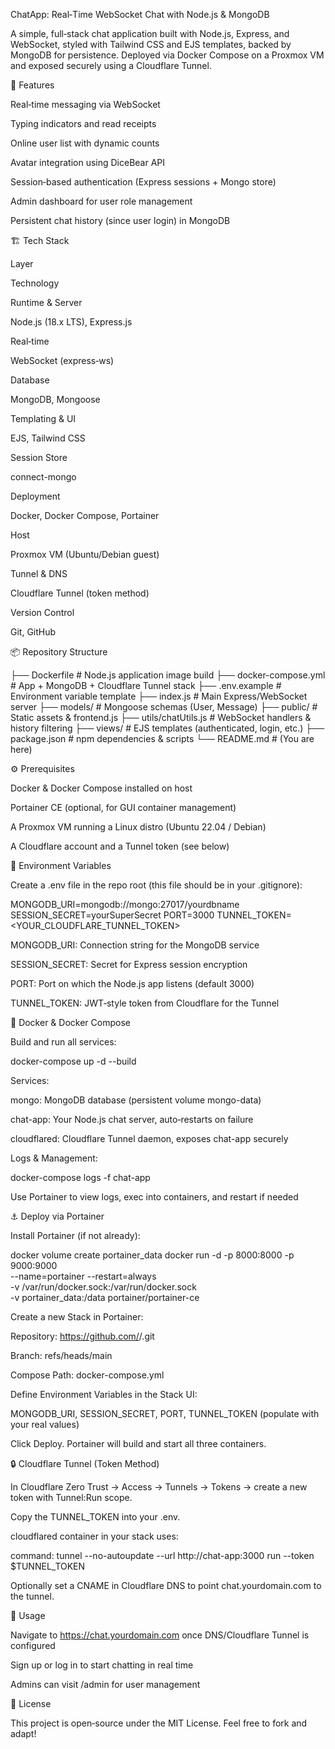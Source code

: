 ChatApp: Real‑Time WebSocket Chat with Node.js & MongoDB

A simple, full‑stack chat application built with Node.js, Express, and WebSocket, styled with Tailwind CSS and EJS templates, backed by MongoDB for persistence. Deployed via Docker Compose on a Proxmox VM and exposed securely using a Cloudflare Tunnel.

🚀 Features

Real‑time messaging via WebSocket

Typing indicators and read receipts

Online user list with dynamic counts

Avatar integration using DiceBear API

Session‑based authentication (Express sessions + Mongo store)

Admin dashboard for user role management

Persistent chat history (since user login) in MongoDB

🏗️ Tech Stack

Layer

Technology

Runtime & Server

Node.js (18.x LTS), Express.js

Real‑time         

WebSocket (express‑ws)

Database

MongoDB, Mongoose

Templating & UI

EJS, Tailwind CSS

Session Store

connect-mongo

Deployment

Docker, Docker Compose, Portainer

Host

Proxmox VM (Ubuntu/Debian guest)

Tunnel & DNS

Cloudflare Tunnel (token method)

Version Control

Git, GitHub

📦 Repository Structure

├── Dockerfile              # Node.js application image build
├── docker-compose.yml      # App + MongoDB + Cloudflare Tunnel stack
├── .env.example            # Environment variable template
├── index.js                # Main Express/WebSocket server
├── models/                 # Mongoose schemas (User, Message)
├── public/                 # Static assets & frontend.js
├── utils/chatUtils.js      # WebSocket handlers & history filtering
├── views/                  # EJS templates (authenticated, login, etc.)
├── package.json            # npm dependencies & scripts
└── README.md               # (You are here)

⚙️ Prerequisites

Docker & Docker Compose installed on host

Portainer CE (optional, for GUI container management)

A Proxmox VM running a Linux distro (Ubuntu 22.04 / Debian)

A Cloudflare account and a Tunnel token (see below)

📝 Environment Variables

Create a .env file in the repo root (this file should be in your .gitignore):

MONGODB_URI=mongodb://mongo:27017/yourdbname
SESSION_SECRET=yourSuperSecret
PORT=3000
TUNNEL_TOKEN=<YOUR_CLOUDFLARE_TUNNEL_TOKEN>

MONGODB_URI: Connection string for the MongoDB service

SESSION_SECRET: Secret for Express session encryption

PORT: Port on which the Node.js app listens (default 3000)

TUNNEL_TOKEN: JWT‑style token from Cloudflare for the Tunnel

🐳 Docker & Docker Compose

Build and run all services:

docker-compose up -d --build

Services:

mongo: MongoDB database (persistent volume mongo-data)

chat-app: Your Node.js chat server, auto‑restarts on failure

cloudflared: Cloudflare Tunnel daemon, exposes chat-app securely

Logs & Management:

docker-compose logs -f chat-app

Use Portainer to view logs, exec into containers, and restart if needed

⚓ Deploy via Portainer

Install Portainer (if not already):

docker volume create portainer_data
docker run -d -p 8000:8000 -p 9000:9000 \
  --name=portainer --restart=always \
  -v /var/run/docker.sock:/var/run/docker.sock \
  -v portainer_data:/data portainer/portainer-ce

Create a new Stack in Portainer:

Repository: https://github.com/<your-org>/<your-repo>.git

Branch: refs/heads/main

Compose Path: docker-compose.yml

Define Environment Variables in the Stack UI:

MONGODB_URI, SESSION_SECRET, PORT, TUNNEL_TOKEN (populate with your real values)

Click Deploy. Portainer will build and start all three containers.

🔒 Cloudflare Tunnel (Token Method)

In Cloudflare Zero Trust → Access → Tunnels → Tokens → create a new token with Tunnel:Run scope.

Copy the TUNNEL_TOKEN into your .env.

cloudflared container in your stack uses:

command: tunnel --no-autoupdate --url http://chat-app:3000 run --token $TUNNEL_TOKEN

Optionally set a CNAME in Cloudflare DNS to point chat.yourdomain.com to the tunnel.

🎯 Usage

Navigate to https://chat.yourdomain.com once DNS/Cloudflare Tunnel is configured

Sign up or log in to start chatting in real time

Admins can visit /admin for user management

📄 License

This project is open‑source under the MIT License. Feel free to fork and adapt!

